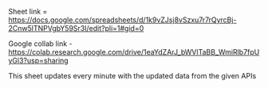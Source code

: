 Sheet link = https://docs.google.com/spreadsheets/d/1k9vZJsj8vSzxu7r7rQyrcBj-2Cnw5lTNPVgbY59Sr3I/edit?pli=1#gid=0

Google collab link - https://colab.research.google.com/drive/1eaYdZArJ_bWVlTaBB_WmiRlb7fpUyGl3?usp=sharing

This sheet updates every minute with the updated data from the given APIs
